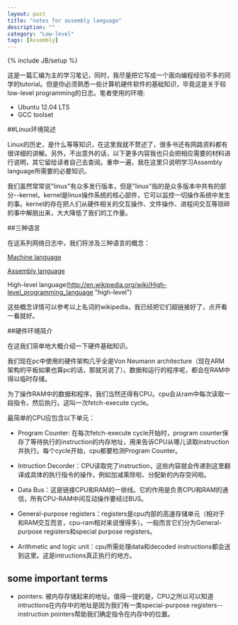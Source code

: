 ```yaml
---
layout: post
title: "notes for assembly language"
description: ""
category: "Low-level"
tags: [Assembly]
---
```

{% include JB/setup %}

这是一篇汇编为主的学习笔记，同时，我尽量把它写成一个面向编程经验不多的同学的tutorial。但是你必须熟悉一些计算机硬件软件的基础知识，毕竟这是关于较low-level programming的日志。笔者使用的环境:

+ Ubuntu 12.04 LTS
+ GCC toolset

##Linux环境简述

Linux的历史，是什么等等知识，在这里我就不赘述了，很多书还有网路资料都有很详细的讲解。另外，不出意外的话，以下更多内容我也只会把相应需要的材料进行说明，其它留给读者自己去查阅。重申一遍，我在这里只说明学习Assembly language所需要的必要知识。

我们虽然常常说"linux"有众多发行版本，但是"linux"指的是众多版本中共有的部分--kernel。kernel是linux操作系统的核心部件，它可以监控一切操作系统中发生的事。kernel的存在把人们从硬件相关的交互操作、文件操作、进程间交互等琐碎的事中解脱出来，大大降低了我们的工作量。

##三种语言

在这系列网络日志中，我们将涉及三种语言的概念：

[Machine language](http://en.wikipedia.org/wiki/Machine_language "Machine language")

[Assembly language](http://en.wikipedia.org/wiki/Assembly_language "assembly language")

High-level language(http://en.wikipedia.org/wiki/High-level_programming_language "high-level")

这些概念详情可以参考以上名词的wikipedia，我已经把它们超链接好了，点开看一看就好。

##硬件环境简介

在这我们简单地大概介绍一下硬件基础知识。

我们现在pc中使用的硬件架构几乎全是Von Neumann architecture（现在ARM架构的平板如果也算pc的话，那就另说了）。数据和运行的程序呢，都会在RAM中得以临时存储。

为了操作RAM中的数据和程序，我们当然还得有CPU。cpu会从ram中每次读取一段指令，然后执行。这叫一次fetch-execute cycle。

最简单的CPU应包含以下单元：

+ Program Counter: 在每次fetch-execute cycle开始时，program counter保存了等待执行的instruction的内存地址，用来告诉CPU从哪儿读取instruction并执行。每个cycle开始，cpu都要检测Program Counter。

+ Intruction Decorder：CPU读取完了instruction，这些内容就会传递到这里翻译成具体的执行指令的操作，例如加减乘除啦、分配新的内存空间啦。

+ Data Bus：这是链接CPU和RAM的一排线。它的作用是负责CPU和RAM的通信，所有CPU-RAM中间互动操作要经过BUS。

+ General-purpose registers：registers是cpu内部的高速存储单元（相对于和RAM交互而言，cpu-ram相对来说慢得多）。一般而言它们分为General-purpose registers和special purpose registers。

+ Arithmetic and logic unit：cpu所需处理data和decoded instructions都会送到这里。这是intructions真正执行的地方。

## some important terms

+ pointers: 被内存存储起来的地址。值得一提的是，CPU之所以可以知道intructions在内存中的地址是因为我们有一类special-purpose registers--instruction pointers帮助我们确定指令在内存中的位置。
